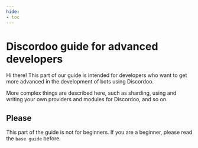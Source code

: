 ```yaml
---
hide:
- toc
---
```


# Discordoo guide for advanced developers
Hi there! This part of our guide is intended for developers who want to get more advanced in the development of bots using Discordoo.

More complex things are described here, such as sharding, using and writing your own providers and modules for Discordoo, and so on.

## Please
This part of the guide is not for beginners. If you are a beginner, please read the `base guide` before.
